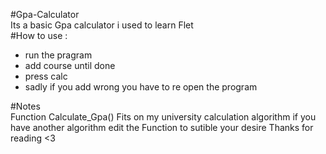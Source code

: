 #Gpa-Calculator<br>
Its a basic Gpa calculator i used to learn Flet <br>
#How to use :<br>
- run the pragram
- add course until done
- press calc
- sadly if you add wrong you have to re open the program<br>

#Notes<br>
Function Calculate_Gpa() Fits on my university calculation algorithm if you have another algorithm edit the Function to sutible your desire
Thanks for reading <3
